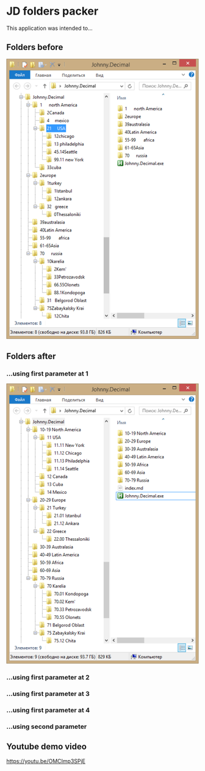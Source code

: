 # JD folders packer

This application was intended to...

## Folders before
![Befor](1befor.png)

## Folders after

### ...using first parameter at 1

![After](2after.png)

### ...using first parameter at 2

### ...using first parameter at 3

### ...using first parameter at 4

### ...using second parameter

## Youtube demo video
https://youtu.be/OMCImp3SPjE


